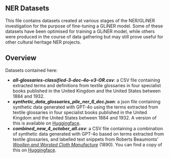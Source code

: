 ## NER Datasets
This file contains datasets created at various stages of the NER/GLiNER investigation for the purpose of fine-tuning a GLiNER model. Some of these datasets have been optimised for training a GLiNER model, while others were produced in the course of data gathering but may still prove useful for other cultural heritage NER projects. 

## Overview
Datasets contained here:
* ***all-glossaries-classified-3-dec-4o-v3-OR.csv***: a CSV file containing extracted terms and definitions from textile glossaries in four specialist books published in the United Kingdom and the United States between 1884 and 1932.
* ***synthetic_data_glossaries_pile_ner_6_dec.json***: a json file containing synthetic data generated with GPT-4o using the terms extracted from textile glossaries in four specialist books published in the United Kingdom and the United States between 1884 and 1932. A version of this is available on [Huggingface](https://huggingface.co/datasets/max-long/textile_glossaries_and_pile_ner). 
* ***combined_new_4_october_all.csv***: a CSV file containing a combination of synthetic data generated with GPT-4o based on terms extracted from textile glossaries, and labelled text snippets from Roberts Beaumonts' [*Woollen and Worsted Cloth Manufacture*](https://archive.org/details/woollenandworst00beaugoog/page/n7/mode/2up) (1890). You can find a copy of this on [Huggingface](https://huggingface.co/datasets/max-long/textiles_combined_ner_4_oct/tree/main). 
